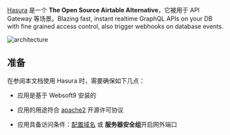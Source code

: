 [Hasura](https://hasura.io/) 是一个 **The Open Source Airtable Alternative**，它被用于 API Gateway  等场景。Blazing fast, instant realtime GraphQL APIs on your DB with fine grained access control, also trigger webhooks on database events.


![architecture](https://libs.websoft9.com/Websoft9/DocsPicture/zh/hasura/hasura-gui-websoft9.png)


## 准备

在参阅本文档使用 Hasura 时，需要确保如下几点：

- 应用是基于 Websoft9 安装的

- 应用的用途符合 [apache2](https://opensource.org/licenses/Apache-2.0) 开源许可协议

- 应用具备访问条件：[配置域名](./guide/appsetdomain) 或 **服务器安全组**开启网外端口